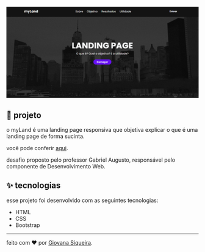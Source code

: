 ![image](img/myland.png)
  
## 🌈 projeto

o myLand é uma landing page responsiva que objetiva explicar o que é uma landing page de forma sucinta. 

você pode conferir [aqui](https://giovxna.github.io/landing-page/).

desafio proposto pelo professor Gabriel Augusto, responsável pelo componente de Desenvolvimento Web.

## ✨ tecnologias

esse projeto foi desenvolvido com as seguintes tecnologias:

- HTML
- CSS
- Bootstrap

---
feito com ❤️ por [Giovana Siqueira](https://www.linkedin.com/in/giovana--siqueira/). 
